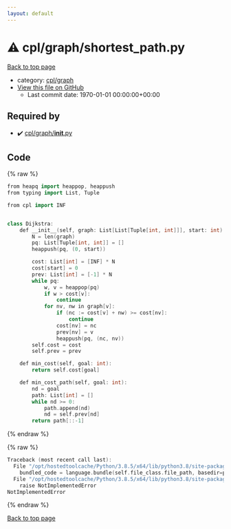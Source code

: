 ```yaml
---
layout: default
---
```


<!-- mathjax config similar to math.stackexchange -->
<script type="text/javascript" async
  src="https://cdnjs.cloudflare.com/ajax/libs/mathjax/2.7.5/MathJax.js?config=TeX-MML-AM_CHTML">
</script>
<script type="text/x-mathjax-config">
  MathJax.Hub.Config({
    TeX: { equationNumbers: { autoNumber: "AMS" }},
    tex2jax: {
      inlineMath: [ ['$','$'] ],
      processEscapes: true
    },
    "HTML-CSS": { matchFontHeight: false },
    displayAlign: "left",
    displayIndent: "2em"
  });
</script>

<script type="text/javascript" src="https://cdnjs.cloudflare.com/ajax/libs/jquery/3.4.1/jquery.min.js"></script>
<script src="https://cdn.jsdelivr.net/npm/jquery-balloon-js@1.1.2/jquery.balloon.min.js" integrity="sha256-ZEYs9VrgAeNuPvs15E39OsyOJaIkXEEt10fzxJ20+2I=" crossorigin="anonymous"></script>
<script type="text/javascript" src="../../../assets/js/copy-button.js"></script>
<link rel="stylesheet" href="../../../assets/css/copy-button.css" />


# :warning: cpl/graph/shortest_path.py

<a href="../../../index.html">Back to top page</a>

* category: <a href="../../../index.html#05f98b83664ba3f3f99f8f8001fd60c2">cpl/graph</a>
* <a href="{{ site.github.repository_url }}/blob/master/cpl/graph/shortest_path.py">View this file on GitHub</a>
    - Last commit date: 1970-01-01 00:00:00+00:00




## Required by

* :heavy_check_mark: <a href="__init__.py.html">cpl/graph/__init__.py</a>


## Code

<a id="unbundled"></a>
{% raw %}
```cpp
from heapq import heappop, heappush
from typing import List, Tuple

from cpl import INF


class Dijkstra:
    def __init__(self, graph: List[List[Tuple[int, int]]], start: int) -> None:
        N = len(graph)
        pq: List[Tuple[int, int]] = []
        heappush(pq, (0, start))

        cost: List[int] = [INF] * N
        cost[start] = 0
        prev: List[int] = [-1] * N
        while pq:
            w, v = heappop(pq)
            if w > cost[v]:
                continue
            for nv, nw in graph[v]:
                if (nc := cost[v] + nw) >= cost[nv]:
                    continue
                cost[nv] = nc
                prev[nv] = v
                heappush(pq, (nc, nv))
        self.cost = cost
        self.prev = prev

    def min_cost(self, goal: int):
        return self.cost[goal]

    def min_cost_path(self, goal: int):
        nd = goal
        path: List[int] = []
        while nd >= 0:
            path.append(nd)
            nd = self.prev[nd]
        return path[::-1]

```
{% endraw %}

<a id="bundled"></a>
{% raw %}
```cpp
Traceback (most recent call last):
  File "/opt/hostedtoolcache/Python/3.8.5/x64/lib/python3.8/site-packages/onlinejudge_verify/docs.py", line 349, in write_contents
    bundled_code = language.bundle(self.file_class.file_path, basedir=pathlib.Path.cwd())
  File "/opt/hostedtoolcache/Python/3.8.5/x64/lib/python3.8/site-packages/onlinejudge_verify/languages/python.py", line 84, in bundle
    raise NotImplementedError
NotImplementedError

```
{% endraw %}

<a href="../../../index.html">Back to top page</a>

